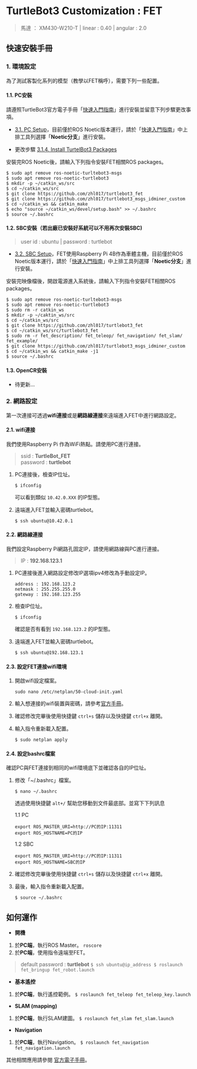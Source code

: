 # TurtleBot3 Customization : FET  

> 馬達 ： XM430-W210-T | linear : 0.40 | angular : 2.0

## 快速安裝手冊

### 1. 環境設定
為了測試客製化系列的模型（教學以FET稱呼），需要下列一些配置。

#### 1.1. PC安裝

請遵照TurtleBot3官方電子手冊「[快速入門指南](https://emanual.robotis.com/docs/en/platform/turtlebot3/quick-start/)」進行安裝並留意下列步驟更改事項。

- [3.1. PC Setup](https://emanual.robotis.com/docs/en/platform/turtlebot3/quick-start/#pc-setup)，目前僅於ROS Noetic版本運行，請於「[快速入門指南](https://emanual.robotis.com/docs/en/platform/turtlebot3/quick-start/)」中上排工具列選擇「**Noetic分支**」進行安裝。

- 更改步驟 [3.1.4. Install TurtelBot3 Packages](https://emanual.robotis.com/docs/en/platform/turtlebot3/quick-start/#install-turtlebot3-packages)

安裝完ROS Noetic後，請輸入下列指令安裝FET相關ROS packages。
```code
$ sudo apt remove ros-noetic-turltebot3-msgs
$ sudo apt remove ros-noetic-turtlebot3
$ mkdir -p ~/catkin_ws/src
$ cd ~/catkin_ws/src
$ git clone https://github.com/zhl017/turtlebot3_fet
$ git clone https://github.com/zhl017/turtlebot3_msgs_idminer_custom
$ cd ~/catkin_ws && catkin_make
$ echo "source ~/catkin_ws/devel/setup.bash" >> ~/.bashrc
$ source ~/.bashrc
```

#### 1.2. SBC安裝（若出廠已安裝好系統可以不用再次安裝SBC)
> user id  : ubuntu   |   password : turtlebot

- [3.2. SBC Setup](https://emanual.robotis.com/docs/en/platform/turtlebot3/sbc_setup/#sbc-setup)，FET使用Raspberry Pi 4B作為車體主機，目前僅於ROS Noetic版本運行，請於「[快速入門指南](https://emanual.robotis.com/docs/en/platform/turtlebot3/quick-start/)」中上排工具列選擇「**Noetic分支**」進行安裝。

安裝完映像檔後，開啟電源進入系統後，請輸入下列指令安裝FET相關ROS packages。
```code
$ sudo apt remove ros-noetic-turltebot3-msgs
$ sudo apt remove ros-noetic-turtlebot3
$ sudo rm -r catkin_ws
$ mkdir -p ~/caktin_ws/src
$ cd ~/catkin_ws/src
$ git clone https://github.com/zhl017/turtlebot3_fet
$ cd ~/catkin_ws/src/turtlebot3_fet
$ sudo rm -r fet_description/ fet_teleop/ fet_navigation/ fet_slam/ fet_example/
$ git clone https://github.com/zhl017/turtlebot3_msgs_idminer_custom
$ cd ~/catkin_ws && catkin_make -j1
$ source ~/.bashrc
```

#### 1.3. OpenCR安裝

- 待更新...

### 2. 網路設定

第一次連接可透過**wifi連接**或是**網路線連接**來遠端進入FET中進行網路設定。

#### 2.1. wifi連接
我們使用Raspberry Pi 作為WiFi熱點。請使用PC進行連接。
> ssid : **TurtleBot_FET**  
> password : **turtlebot**

1. PC連接後，檢查IP位址。
    ```
    $ ifconfig
    ```
    可以看到類似 ```10.42.0.XXX``` 的IP型態。

2. 遠端進入FET並輸入密碼turtlebot。
    ```
    $ ssh ubuntu@10.42.0.1
    ```

#### 2.2. 網路線連接
我們設定Raspberry Pi網路孔固定IP，請使用網路線與PC進行連接。
> IP : **192.168.123.1**

1. PC連接後進入網路設定修改IP選項ipv4修改為手動設定IP。
    ```
    address : 192.168.123.2
    netmask : 255.255.255.0
    gateway : 192.168.123.255
    ```
    
2. 檢查IP位址。
    ```
    $ ifconfig
    ```
    確認是否有看到 ```192.168.123.2``` 的IP型態。

3. 遠端進入FET並輸入密碼turtlebot。
    ```
    $ ssh ubuntu@192.168.123.1

#### 2.3. 設定FET連接wifi環境
1. 開啟wifi設定檔案。
    ```
    sudo nano /etc/netplan/50-cloud-init.yaml
    ````

2. 輸入想連接的wifi裝置與密碼，請參考[官方手冊](https://emanual.robotis.com/docs/en/platform/turtlebot3/sbc_setup/#configure-the-wifi-network-setting-1)。

3. 確認修改完畢後使用快捷鍵 ```ctrl+s``` 儲存以及快捷鍵 ```ctrl+x``` 離開。

4. 輸入指令重新載入配置。
    ```
    $ sudo netplan apply
    ```
    
#### 2.4. 設定bashrc檔案
確認PC與FET連接到相同的wifi環境底下並確認各自的IP位址。

1. 修改「~/.bashrc」檔案。
    ```
    $ nano ~/.bashrc
    ```
    透過使用快捷鍵 ```alt+/``` 幫助您移動到文件最底部。並寫下下列訊息

    1.1 PC
      ```
      export ROS_MASTER_URI=http://PC的IP:11311
      export ROS_HOSTNAME=PC的IP
      ```

    1.2 SBC
      ```
      export ROS_MASTER_URI=http://PC的IP:11311
      export ROS_HOSTNAME=SBC的IP
      ```
   
    
3. 確認修改完畢後使用快捷鍵 ```ctrl+s``` 儲存以及快捷鍵 ```ctrl+x``` 離開。

4. 最後，輸入指令重新載入配置。
    ```
    $ source ~/.bashrc
    ```

## 如何運作
- **開機**
1. 於**PC端**，執行ROS Master。
        ```
        roscore
        ```
2. 於**PC端**，使用指令遠端至FET。
> default password : **turtlebot**
        ```
        $ ssh ubuntu@ip_address
        $ roslaunch fet_bringup fet_robot.launch
        ```

- **基本遙控**
1. 於**PC端**，執行遙控範例。
        ```
        $ roslaunch fet_teleop fet_teleop_key.launch
        ```

- **SLAM (mapping)**
1. 於**PC端**，執行SLAM建圖。
        ```
        $ roslaunch fet_slam fet_slam.launch
        ```

- **Navigation**
1. 於**PC端**，執行Navigation。
        ```
        $ roslaunch fet_navigation fet_navigation.launch
        ```
  
其他相關應用請參閱 [官方電子手冊](https://emanual.robotis.com/docs/en/platform/turtlebot3/overview/)。
